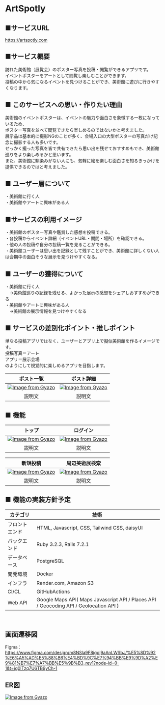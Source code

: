 # ArtSpotly

## ■サービスURL
https://artspotly.com

## ■サービス概要
訪れた美術館（展覧会）のポスター写真を投稿・閲覧ができるアプリです。<br>
イベントポスターをアートとして閲覧し楽しむことができます。<br>
投稿の中から気になるイベントを見つけることができ、美術館に遊びに行きやすくなります。<br>

## ■ このサービスへの思い・作りたい理由
美術館のイベントポスターは、イベントの魅力や面白さを象徴する一枚になっているため、<br>
ポスター写真を並べて閲覧できたら楽しめるのではないかと考えました。<br>
展示品は基本的に撮影NGのことが多く、会場入口の大型ポスターの写真だけ記念に撮影する人も多いです。<br>
せっかく撮った写真を皆で共有できたら思い出を残せておすすめもでき、美術館巡りをより楽しめるかと思います。<br>
また、美術館に馴染みがない人にも、気軽に絵を楽しむ面白さを知るきっかけを提供できるのではと考えました。<br>

## ■ ユーザー層について
・美術館に行く人<br>
・美術館やアートに興味がある人<br>

## ■サービスの利用イメージ
・美術館のポスター写真や鑑賞した感想を投稿できる。<br>
・各投稿からイベント詳細（イベントURL・期間・場所）を確認できる。<br>
・他の人の投稿や自分の投稿一覧を見ることができる。<br>
・美術館ユーザーは思い出を記録として残すことができ、美術館に詳しくない人は会期中の面白そうな展示を見つけやすくなる。<br>

## ■ ユーザーの獲得について
・美術館に行く人<br>
　→美術館巡りの記録を残せる、よかった展示の感想をシェアしおすすめができる<br>
・美術館やアートに興味がある人<br>
　→美術館の展示情報を見つけやすくなる<br>

## ■ サービスの差別化ポイント・推しポイント
単なる投稿アプリではなく、ユーザーとアプリ上で擬似美術館を作るイメージです。<br>
投稿写真＝アート<br>
アプリ＝展示会場<br>
のようにして視覚的に楽しめるアプリを目指します。<br>

|ポスト一覧|ポスト詳細|
|:-:|:-:|
|[![Image from Gyazo](https://i.gyazo.com/a7756c211f575b18c564676f896b9344.gif)](https://gyazo.com/a7756c211f575b18c564676f896b9344)|[![Image from Gyazo](https://i.gyazo.com/5eadab7e3a21f96a162042a055fb5132.jpg)](https://gyazo.com/5eadab7e3a21f96a162042a055fb5132)|
|説明文|説明文|


## ■ 機能
|トップ|ログイン|
|:-:|:-:|
|[![Image from Gyazo](https://i.gyazo.com/86671e46953999790e55ff4caaaae916.png)](https://gyazo.com/86671e46953999790e55ff4caaaae916)|[![Image from Gyazo](https://i.gyazo.com/badc2eea32e5dab69b62df31cfe906af.png)](https://gyazo.com/badc2eea32e5dab69b62df31cfe906af)|
|説明文|説明文|

|新規投稿|周辺美術展検索|
|:-:|:-:|
|[![Image from Gyazo](https://i.gyazo.com/875671e44a02b5e86039e63b73e353e5.png)](https://gyazo.com/875671e44a02b5e86039e63b73e353e5)|[![Image from Gyazo](https://i.gyazo.com/e2e6263ff826ecf8b497b974a9f05431.jpg)](https://gyazo.com/e2e6263ff826ecf8b497b974a9f05431)|
|説明文|説明文|

## ■ 機能の実装方針予定
| カテゴリ | 技術 |
----|----
| フロントエンド | HTML, Javascript, CSS, Tailwind CSS, daisyUI |
| バックエンド | Ruby 3.2.3, Rails 7.2.1 |
| データベース | PostgreSQL |
| 開発環境 | Docker |
| インフラ | Render.com, Amazon S3 |
| CI/CL | GitHubActions |
| Web API | Google Maps API( Maps Javascript API / Places API / Geocoding API / Geolocation API )
<br>

## 画面遷移図
Figma：https://www.figma.com/design/m8NSla9F8igoj9aAnLWSbJ/%E5%8D%92%E6%A5%AD%E5%88%B6%E4%BD%9C%E7%94%BB%E9%9D%A2%E9%81%B7%E7%A7%BB%E5%9B%B3_rev1?node-id=0-1&t=ig0lTzq7U6TB9yCh-1
<br>

## ER図
[![Image from Gyazo](https://i.gyazo.com/3a4fa2c193c9c7b0b3c6784f14c93787.png)](https://gyazo.com/3a4fa2c193c9c7b0b3c6784f14c93787)
<br>